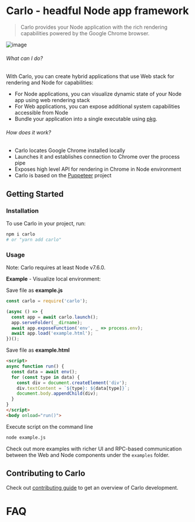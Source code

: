 # Carlo - headful Node app framework

> Carlo provides your Node application with the rich rendering capabilities powered by the Google Chrome browser.

![image](https://user-images.githubusercontent.com/883973/47678948-34a00800-db80-11e8-8275-d376145d2f6a.png)

<!-- [START usecases] -->
###### What can I do?

With Carlo, you can create hybrid applications that use Web stack for rendering and Node for capabilities:
- For Node applications, you can visualize dynamic state of your Node app using web rendering stack
- For Web applications, you can expose additional system capabilities accessible from Node
- Bundle your application into a single executable using [pkg](https://github.com/zeit/pkg).

###### How does it work?

- Carlo locates Google Chrome installed locally
- Launches it and establishes connection to Chrome over the process pipe
- Exposes high level API for rendering in Chrome in Node environment
- Carlo is based on the [Puppeteer](https://github.com/GoogleChrome/puppeteer/) project

<!-- [END usecases] -->

<!-- [START getstarted] -->
## Getting Started

### Installation

To use Carlo in your project, run:

```bash
npm i carlo
# or "yarn add carlo"
```

### Usage

Note: Carlo requires at least Node v7.6.0.

**Example** - Visualize local environment:

Save file as **example.js**

```js
const carlo = require('carlo');

(async () => {
  const app = await carlo.launch();
  app.serveFolder(__dirname);
  await app.exposeFunction('env', _ => process.env);
  await app.load('example.html');
})();
```

Save file as **example.html**

```html
<script>
async function run() {
  const data = await env();
  for (const type in data) {
    const div = document.createElement('div');
    div.textContent = `${type}: ${data[type]}`;
    document.body.appendChild(div);
  }
}
</script>
<body onload="run()">
```


Execute script on the command line

```bash
node example.js
```

Check out more examples with richer UI and RPC-based communication between the Web and Node components under the `examples` folder.

<!-- [END getstarted] -->

## Contributing to Carlo

Check out [contributing guide](https://github.com/GoogleChromeLabs/carlo/blob/master/CONTRIBUTING.md) to get an overview of Carlo development.

<!-- [START faq] -->

# FAQ

<!-- [END faq] -->
